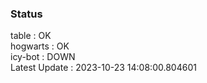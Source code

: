 ### Status


table : OK  
hogwarts : OK  
icy-bot : DOWN  
Latest Update : 2023-10-23 14:08:00.804601
